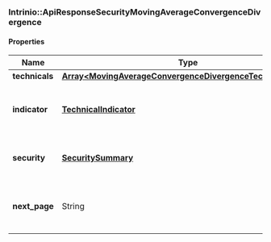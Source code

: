 

[//]: # (CLASS:Intrinio::ApiResponseSecurityMovingAverageConvergenceDivergence)

[//]: # (KIND:object)

### Intrinio::ApiResponseSecurityMovingAverageConvergenceDivergence

#### Properties

[//]: # (START_DEFINITION)

Name | Type | Description
------------ | ------------- | -------------
**technicals** | [**Array&lt;MovingAverageConvergenceDivergenceTechnicalValue&gt;**](MovingAverageConvergenceDivergenceTechnicalValue.md) |  &nbsp;
**indicator** | [**TechnicalIndicator**](TechnicalIndicator.md) | The name and symbol of the technical indicator &nbsp;
**security** | [**SecuritySummary**](SecuritySummary.md) | The Security of the Stock Price &nbsp;
**next_page** | String | The token required to request the next page of the data &nbsp;

[//]: # (END_DEFINITION)


[//]: # (CONTAINED_CLASS:Intrinio::MovingAverageConvergenceDivergenceTechnicalValue)


[//]: # (CONTAINED_CLASS:Intrinio::TechnicalIndicator)


[//]: # (CONTAINED_CLASS:Intrinio::SecuritySummary)



